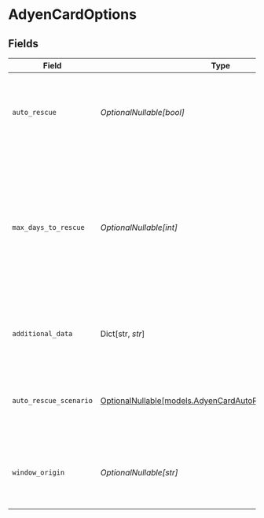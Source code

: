 # AdyenCardOptions


## Fields

| Field                                                                                                                                                                                                       | Type                                                                                                                                                                                                        | Required                                                                                                                                                                                                    | Description                                                                                                                                                                                                 | Example                                                                                                                                                                                                     |
| ----------------------------------------------------------------------------------------------------------------------------------------------------------------------------------------------------------- | ----------------------------------------------------------------------------------------------------------------------------------------------------------------------------------------------------------- | ----------------------------------------------------------------------------------------------------------------------------------------------------------------------------------------------------------- | ----------------------------------------------------------------------------------------------------------------------------------------------------------------------------------------------------------- | ----------------------------------------------------------------------------------------------------------------------------------------------------------------------------------------------------------- |
| `auto_rescue`                                                                                                                                                                                               | *OptionalNullable[bool]*                                                                                                                                                                                    | :heavy_minus_sign:                                                                                                                                                                                          | Set to `true` to enable Auto Rescue for a transaction. Use the `maxDaysToRescue` to specify a rescue window.                                                                                                | true                                                                                                                                                                                                        |
| `max_days_to_rescue`                                                                                                                                                                                        | *OptionalNullable[int]*                                                                                                                                                                                     | :heavy_minus_sign:                                                                                                                                                                                          | The rescue window for a transaction, in days, when `autoRescue` is set to `true`. You can specify a value between 1 and 48. For cards, the default is one calendar month. For SEPA, the default is 42 days. | 20                                                                                                                                                                                                          |
| `additional_data`                                                                                                                                                                                           | Dict[str, *str*]                                                                                                                                                                                            | :heavy_minus_sign:                                                                                                                                                                                          | Passes additional data to the Adyen API when creating a transaction.                                                                                                                                        | {<br/>"subMerchantID": "12345"<br/>}                                                                                                                                                                        |
| `auto_rescue_scenario`                                                                                                                                                                                      | [OptionalNullable[models.AdyenCardAutoRescueScenariosEnum]](../models/adyencardautorescuescenariosenum.md)                                                                                                  | :heavy_minus_sign:                                                                                                                                                                                          | The rescue scenario to simulate for a transaction, when `autoRescue` is set to `true`.                                                                                                                      | AutoRescueSuccessfulFirst                                                                                                                                                                                   |
| `window_origin`                                                                                                                                                                                             | *OptionalNullable[str]*                                                                                                                                                                                     | :heavy_minus_sign:                                                                                                                                                                                          | The origin of the window where the payment is initiated, used for 3D Secure authentication.                                                                                                                 | https://example.com                                                                                                                                                                                         |